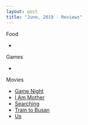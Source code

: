 ```yaml
---
layout: post
title: "June, 2019 - Reviews"
---
```


Food

  - 

Games

  - 

Movies

  - [Game Night](https://karlcxu.github.io/KarlChoiReviews/2018/02/18/GameNight.html)
  - [I Am Mother](https://karlcxu.github.io/KarlChoiReviews/2019/06/20/IAmMother.html)
  - [Searching](https://karlcxu.github.io/KarlChoiReviews/2018/08/24/Searching.html)
  - [Train to Busan](https://karlcxu.github.io/KarlChoiReviews/2016/07/01/TrainToBusan.html)
  - [Us](https://karlcxu.github.io/KarlChoiReviews/2019/03/22/Us.html)
  
